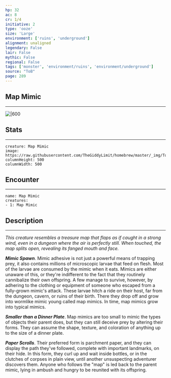 ```yaml
---
hp: 32
ac: 8
cr: 1/4
initiative: 2
type: 'ooze'    
size: 'Large'
environment: ['ruins', 'underground']
alignment: unaligned
legendary: False
lair: False
mythic: False
regional: False
tags: ['monster', 'environment/ruins', 'environment/underground']
source: "ToB"
page: 289
---
```


## Map Mimic
---

![|600](https://raw.githubusercontent.com/TheGiddyLimit/homebrew/master/_img/ToB/Map%20Mimic.webp)

## Stats
---

```statblock
creature: Map Mimic
image: https://raw.githubusercontent.com/TheGiddyLimit/homebrew/master/_img/ToB/token/Map%20Mimic.png
columnHeight: 500
columnWidth: 500
```

## Encounter
---

```encounter-table
name: Map Mimic
creatures:
- 1: Map Mimic
```

## Description
---
_This creature resembles a treasure map that flaps as if caught in a strong wind, even in a dungeon where the air is perfectly still. When touched, the map splits open, revealing its fanged mouth and face._

**_Mimic Spawn_**. Mimic adhesive is not just a powerful means of trapping prey, it also contains millions of microscopic larvae that feed on flesh. Most of the larvae are consumed by the mimic when it eats. Mimics are either unaware of this, or they're indifferent to the fact that they routinely cannibalize their own offspring. A few manage to survive, however, by adhering to the clothing or equipment of someone who escaped from a fully-grown mimic's attack. These larvae hitch a ride on their host, far from the dungeon, cavern, or ruins of their birth. There they drop off and grow into wormlike mimic young called map mimics. In time, map mimics grow into typical mimics.

**_Smaller than a Dinner Plate_**. Map mimics are too small to mimic the types of objects their parent does, but they can still deceive prey by altering their forms. They can assume the shape, texture, and coloration of anything up to the size of a dinner plate.

**_Paper Scrolls_**. Their preferred form is parchment paper, and they can display the path they've followed, complete with important landmarks, on their hide. In this form, they curl up and wait inside bottles, or in the clutches of corpses in plain view, until another unsuspecting adventurer discovers them. Anyone who follows the "map" is led back to the parent mimic, lying in ambush and hungry to be reunited with its offspring.






